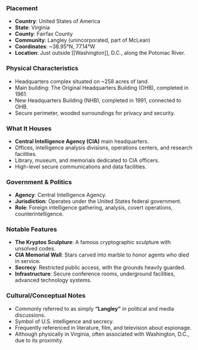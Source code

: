 ### Placement
- **Country**: United States of America  
- **State**: Virginia  
- **County**: Fairfax County  
- **Community**: Langley (unincorporated, part of McLean)  
- **Coordinates**: ~38.95°N, 77.14°W  
- **Location**: Just outside [[Washington]], D.C., along the Potomac River.  

### Physical Characteristics
- Headquarters complex situated on ~258 acres of land.  
- Main building: The Original Headquarters Building (OHB), completed in 1961.  
- New Headquarters Building (NHB), completed in 1991, connected to OHB.  
- Secure perimeter, wooded surroundings for privacy and security.  

### What It Houses
- **Central Intelligence Agency (CIA)** main headquarters.  
- Offices, intelligence analysis divisions, operations centers, and research facilities.  
- Library, museum, and memorials dedicated to CIA officers.  
- High-level secure communications and data facilities.  

### Government & Politics
- **Agency**: Central Intelligence Agency.  
- **Jurisdiction**: Operates under the United States federal government.  
- **Role**: Foreign intelligence gathering, analysis, covert operations, counterintelligence.  

### Notable Features
- **The Kryptos Sculpture**: A famous cryptographic sculpture with unsolved codes.  
- **CIA Memorial Wall**: Stars carved into marble to honor agents who died in service.  
- **Secrecy**: Restricted public access, with the grounds heavily guarded.  
- **Infrastructure**: Secure conference rooms, underground facilities, advanced technology systems.  

### Cultural/Conceptual Notes
- Commonly referred to as simply **“Langley”** in political and media discussions.  
- Symbol of U.S. intelligence and secrecy.  
- Frequently referenced in literature, film, and television about espionage.  
- Although physically in Virginia, often associated with Washington, D.C., due to its proximity.  
